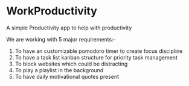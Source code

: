 # WorkProductivity
A simple Productivity app to help with productivity

We are working with 5 major requirements:-
1. To have an customizable pomodoro timer to create focus discipline
2. To have a task list kanban structure for priority task management
3. To block websites which could be distracting
4. To play a playlist in the background
5. To have daily motivational quotes present